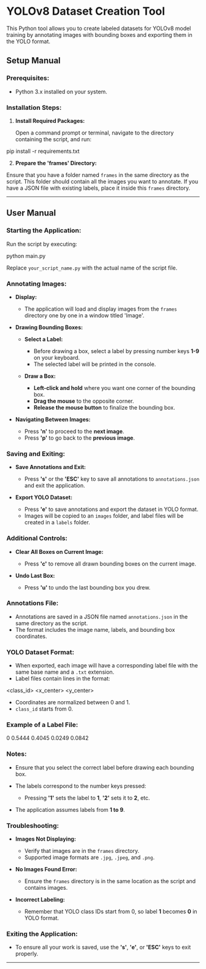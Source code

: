 # YOLOv8 Dataset Creation Tool

This Python tool allows you to create labeled datasets for YOLOv8 model training by annotating images with bounding boxes and exporting them in the YOLO format.

## Setup Manual

### Prerequisites:

- Python 3.x installed on your system.

### Installation Steps:

1. **Install Required Packages:**

   Open a command prompt or terminal, navigate to the directory containing the script, and run:

pip install -r requirements.txt


2. **Prepare the 'frames' Directory:**

Ensure that you have a folder named `frames` in the same directory as the script. This folder should contain all the images you want to annotate. If you have a JSON file with existing labels, place it inside this `frames` directory.

---

## User Manual

### Starting the Application:

Run the script by executing:

python main.py


Replace `your_script_name.py` with the actual name of the script file.

### Annotating Images:

- **Display:**

  - The application will load and display images from the `frames` directory one by one in a window titled 'Image'.

- **Drawing Bounding Boxes:**

  - **Select a Label:**

    - Before drawing a box, select a label by pressing number keys **1-9** on your keyboard.
    - The selected label will be printed in the console.

  - **Draw a Box:**

    - **Left-click and hold** where you want one corner of the bounding box.
    - **Drag the mouse** to the opposite corner.
    - **Release the mouse button** to finalize the bounding box.

- **Navigating Between Images:**

  - Press **'n'** to proceed to the **next image**.
  - Press **'p'** to go back to the **previous image**.

### Saving and Exiting:

- **Save Annotations and Exit:**

  - Press **'s'** or the **'ESC'** key to save all annotations to `annotations.json` and exit the application.

- **Export YOLO Dataset:**

  - Press **'e'** to save annotations and export the dataset in YOLO format.
  - Images will be copied to an `images` folder, and label files will be created in a `labels` folder.

### Additional Controls:

- **Clear All Boxes on Current Image:**

  - Press **'c'** to remove all drawn bounding boxes on the current image.

- **Undo Last Box:**

  - Press **'u'** to undo the last bounding box you drew.

### Annotations File:

- Annotations are saved in a JSON file named `annotations.json` in the same directory as the script.
- The format includes the image name, labels, and bounding box coordinates.

### YOLO Dataset Format:

- When exported, each image will have a corresponding label file with the same base name and a `.txt` extension.
- Label files contain lines in the format:

<class_id> <x_center> <y_center> <width> <height>


- Coordinates are normalized between 0 and 1.
- `class_id` starts from 0.

### Example of a Label File:

0 0.5444 0.4045 0.0249 0.0842


### Notes:

- Ensure that you select the correct label before drawing each bounding box.
- The labels correspond to the number keys pressed:

  - Pressing **'1'** sets the label to **1**, **'2'** sets it to **2**, etc.

- The application assumes labels from **1 to 9**.

### Troubleshooting:

- **Images Not Displaying:**

  - Verify that images are in the `frames` directory.
  - Supported image formats are `.jpg`, `.jpeg`, and `.png`.

- **No Images Found Error:**

  - Ensure the `frames` directory is in the same location as the script and contains images.

- **Incorrect Labeling:**

  - Remember that YOLO class IDs start from 0, so label **1** becomes **0** in YOLO format.

### Exiting the Application:

- To ensure all your work is saved, use the **'s'**, **'e'**, or **'ESC'** keys to exit properly.

---
